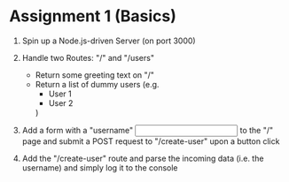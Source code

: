 # Assignment 1 (Basics)

1. Spin up a Node.js-driven Server (on port 3000)

2. Handle two Routes: "/" and "/users"

   - Return some greeting text on "/"
   - Return a list of dummy users (e.g. <ul><li>User 1</li><li>User 2</li></ul>)

3. Add a form with a "username" <input> to the "/" page and submit a POST request to "/create-user" upon a button click

4. Add the "/create-user" route and parse the incoming data (i.e. the username) and simply log it to the console

